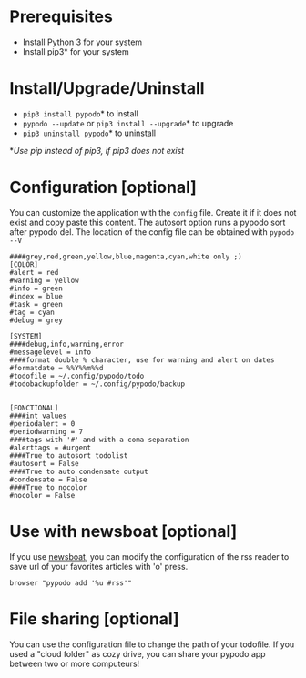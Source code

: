# Prerequisites

- Install Python 3 for your system
- Install pip3* for your system

# Install/Upgrade/Uninstall

- ``pip3 install pypodo``* to install
- ``pypodo --update`` or ``pip3 install --upgrade``* to upgrade
- ``pip3 uninstall pypodo``* to uninstall

*_Use pip instead of pip3, if pip3 does not exist_
# Configuration [optional]

You can customize the application with the ``config`` file. Create it if it does not exist and copy paste this content. The autosort option runs a pypodo sort after pypodo del. The location of the config file can be obtained with ``pypodo --V``

```
####grey,red,green,yellow,blue,magenta,cyan,white only ;)
[COLOR]
#alert = red
#warning = yellow
#info = green
#index = blue
#task = green
#tag = cyan
#debug = grey

[SYSTEM]
####debug,info,warning,error
#messagelevel = info
####format double % character, use for warning and alert on dates
#formatdate = %%Y%%m%%d
#todofile = ~/.config/pypodo/todo
#todobackupfolder = ~/.config/pypodo/backup


[FONCTIONAL]
####int values
#periodalert = 0
#periodwarning = 7
####tags with '#' and with a coma separation
#alerttags = #urgent
####True to autosort todolist
#autosort = False
####True to auto condensate output
#condensate = False
####True to nocolor
#nocolor = False

```
# Use with newsboat [optional]

If you use [newsboat](https://github.com/newsboat/newsboat), you can modify the configuration of the rss reader to save url of your favorites articles with 'o' press.

```
browser "pypodo add '%u #rss'"
```

# File sharing [optional]

You can use the configuration file to change the path of your todofile. If you used a "cloud folder" as cozy drive, you can share your pypodo app between two or more computeurs!

